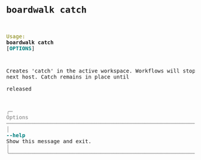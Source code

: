 # `boardwalk catch`

<div class="full-width" id="cmd-help-text">
<pre>

                                                                                                              
 <span style="color: #808000; text-decoration-color: #808000">Usage:</span> <span style="font-weight: bold">boardwalk catch</span> [<span style="color: #008080; text-decoration-color: #008080; font-weight: bold">OPTIONS</span>]                                                                             
                                                                                                              
 Creates &#x27;catch&#x27; in the active workspace. Workflows will stop at the next host. Catch remains in place until  
 released                                                                                                     
                                                                                                              
<span style="color: #7f7f7f; text-decoration-color: #7f7f7f">╭─ Options ──────────────────────────────────────────────────────────────────────────────────────────────────╮</span>
<span style="color: #7f7f7f; text-decoration-color: #7f7f7f">│</span> <span style="color: #008080; text-decoration-color: #008080; font-weight: bold">--help</span>      Show this message and exit.                                                                    <span style="color: #7f7f7f; text-decoration-color: #7f7f7f">│</span>
<span style="color: #7f7f7f; text-decoration-color: #7f7f7f">╰────────────────────────────────────────────────────────────────────────────────────────────────────────────╯</span>

</pre>
</div>

